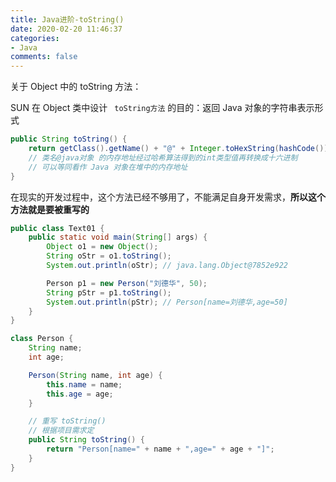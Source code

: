 ```yaml
---
title: Java进阶-toString()
date: 2020-02-20 11:46:37
categories:
- Java
comments: false
---
```




关于 Object 中的 toString 方法：

SUN 在 Object 类中设计 ` toString方法` 的目的：返回 Java 对象的字符串表示形式

<!-- more -->

```java
public String toString() {
    return getClass().getName() + "@" + Integer.toHexString(hashCode());
    // 类名@java对象 的内存地址经过哈希算法得到的int类型值再转换成十六进制
    // 可以等同看作 Java 对象在堆中的内存地址
}
```

在现实的开发过程中，这个方法已经不够用了，不能满足自身开发需求，**所以这个方法就是要被重写的**

```java
public class Text01 {
	public static void main(String[] args) {
		Object o1 = new Object();
		String oStr = o1.toString();
		System.out.println(oStr); // java.lang.Object@7852e922

		Person p1 = new Person("刘德华", 50);
		String pStr = p1.toString();
		System.out.println(pStr); // Person[name=刘德华,age=50]
	}
}

class Person {
	String name;
	int age;

	Person(String name, int age) {
		this.name = name;
		this.age = age;
	}

	// 重写 toString()
	// 根据项目需求定
	public String toString() {
		return "Person[name=" + name + ",age=" + age + "]";
	}
}
```

